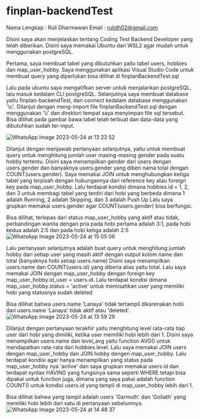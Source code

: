 # finplan-backendTest
Nama Lengkap  : Ruli Dharmawan
Email         : rulidh02@gmail.com

Disini saya akan menjelaskan tentang Coding Test Backend Developer yang telah diberikan.
Disini saya memakai Ubuntu dari WSL2 agar mudah untuk menggunakan postgreSQL.

Pertama, saya membuat tabel yang dibutuhkan yaitu tabel users, hobbies dan map_user_hobby.
Saya menggunakan aplikasi Visual Studio Code untuk membuat query yang diperlukan bisa dilihat di finplanBackendTest.sql

Lalu pada ubuntu saya mengatifkan server untuk menjalankan postgreSQL, lalu masuk kedalam CLI postgreSQL.
Selanjutnya saya membuat database yaitu finplan-backendTest, dan connect kedalam database menggunakan '\c'. Dilanjut dengan meng-import file finplanBackendTest.sql dengan menggunakan '\i' dan direktori
tempat saya menyimpan file sql tersebut. Bisa dilihat pada gambar bawa tabel telah terbuat dan data-data yang dibutuhkan sudah ter-input.

![WhatsApp Image 2023-05-24 at 13 23 52](https://github.com/rulidh/finplan-backendTest/assets/94828760/1b1c4190-0d01-43e5-8918-c98e832227c9)

Dilanjut dengan menjawab pertanyaan selanjutnya, yaitu untuk membuat query untuk menghitung jumlah user masing-masing gender pada suatu hobby tertentu.
Disini saya menampilkan gender dari users dengan users.gender dan banyaknya users.gender yang diberi nama total dengan COUNT(users.gender).
Saya memakai JOIN untuk menghubungkan ketiga tabel yang terpisah dengan hubungannya dari reference key atau foreign key pada map_user_hobby.
Lalu terdapat kondisi dimana hobbies.id = 1, 2, dan 3 untuk membagi tabel yang terdiri dari hobi yang berbeda dimana 1 adalah Running, 2 adalah Skipping, dan 3 adalah Push Up
Lalu saya grupkan memakai users.gender agar COUNT(users.gender) bisa berfungsi.

Bisa dilihat, terlepas dari status map_user_hobby yang aktif atau tidak, perbandingan wanita dengan pria pada hobi pertama adalah 3:1, pada hobi kedua adalah 2:5 dan pada hobi ketiga adalah 2:5
![WhatsApp Image 2023-05-24 at 15 05 06](https://github.com/rulidh/finplan-backendTest/assets/94828760/9f3a2c5c-98f9-45e6-9bd3-867fb231ec7b)

Lalu pertanyaan selanjutnya adalah buat query untuk menghitung jumlah hobby dari setiap user yang masih aktif dengan output kolom name dan total (banyaknya hobi setiap users.name)
Disini saya menampilkan users.name dan COUNT(users.id) yang diberia alias yaitu total. Lalu saya memakai JOIN dengan map_user_hobby dengan foreign key map_user_hobby.id_user = users.id.
Lalu terdapat kondisi dimana map_user_hobby.status = 'active' untuk memisahkan user yang memiliki hobi yang statusnya sudah deleted

Bisa dilihat bahwa users.name 'Lanaya' tidak tertampil dikarenakan hobi dari users.name 'Lanaya' tidak aktif atau 'deleted'.
![WhatsApp Image 2023-05-24 at 13 59 29](https://github.com/rulidh/finplan-backendTest/assets/94828760/4e1d765c-ec4a-4c11-b715-af6773903d99)

Dilanjut dengan pertanyaan terakhir yaitu menghitung level rata-rata tiap user dari hobi yang dimiliki, ketika user memiliki hobi lebih dari 1.
Disini saya menampilkan users.name dan level_avg yaitu function AVG() untuk mendapatkan rata-rata dari hobbies.level. Lalu saya memakai JOIN users dengan map_user_hobby dan JOIN hobby dengen map_user_hobby.
Lalu terdapat kondisi agar hanya menampilkan yang status pada map_user_hobby nya 'active' dan saya grupkan memakai users.id dan terdapat syntax HAVING yang fungsinya sama seperti WHERE tetapi bisa dipakai
untuk function juga, dimana yang saya pakai adalah function COUNT() untuk kondisi users.id yang tampil di map_user_hobby lebih dari 1.

Bisa dilihat bahwa yang tampil adalah users 'Garmuth' dan 'Goliath' yang memiliki hobi lebih dari satu di pertanyaan sebelumnya.
![WhatsApp Image 2023-05-24 at 14 48 37](https://github.com/rulidh/finplan-backendTest/assets/94828760/2152ee74-d1bb-422a-aa61-857576840d69)



